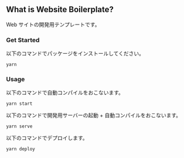 ## What is Website Boilerplate?
Web サイトの開発用テンプレートです。

### Get Started
以下のコマンドでパッケージをインストールしてください。
```
yarn
```
### Usage
以下のコマンドで自動コンパイルをおこないます。
```
yarn start
```
以下のコマンドで開発用サーバーの起動 + 自動コンパイルをおこないます。
```
yarn serve
```
以下のコマンドでデプロイします。
```
yarn deploy
```

